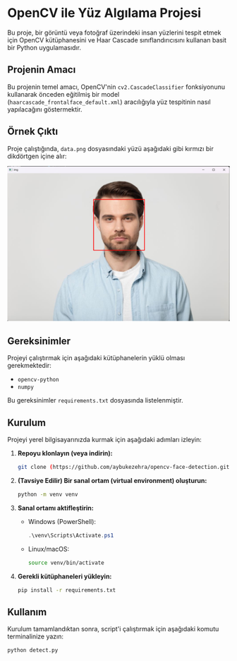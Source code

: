 # OpenCV ile Yüz Algılama Projesi

Bu proje, bir görüntü veya fotoğraf üzerindeki insan yüzlerini tespit etmek için OpenCV kütüphanesini ve Haar Cascade sınıflandırıcısını kullanan basit bir Python uygulamasıdır.

## Projenin Amacı

Bu projenin temel amacı, OpenCV'nin `cv2.CascadeClassifier` fonksiyonunu kullanarak önceden eğitilmiş bir model (`haarcascade_frontalface_default.xml`) aracılığıyla yüz tespitinin nasıl yapılacağını göstermektir.

## Örnek Çıktı

Proje çalıştığında, `data.png` dosyasındaki yüzü aşağıdaki gibi kırmızı bir dikdörtgen içine alır:

![Tespit Edilen Yüz](sonuc.png)

## Gereksinimler

Projeyi çalıştırmak için aşağıdaki kütüphanelerin yüklü olması gerekmektedir:

* `opencv-python`
* `numpy`

Bu gereksinimler `requirements.txt` dosyasında listelenmiştir.

## Kurulum

Projeyi yerel bilgisayarınızda kurmak için aşağıdaki adımları izleyin:

1.  **Repoyu klonlayın (veya indirin):**
    ```bash
    git clone (https://github.com/aybukezehra/opencv-face-detection.git)
    ```

2.  **(Tavsiye Edilir) Bir sanal ortam (virtual environment) oluşturun:**
    ```bash
    python -m venv venv
    ```

3.  **Sanal ortamı aktifleştirin:**
    * Windows (PowerShell):
        ```powershell
        .\venv\Scripts\Activate.ps1
        ```
    * Linux/macOS:
        ```bash
        source venv/bin/activate
        ```

4.  **Gerekli kütüphaneleri yükleyin:**
    ```bash
    pip install -r requirements.txt
    ```

## Kullanım

Kurulum tamamlandıktan sonra, script'i çalıştırmak için aşağıdaki komutu terminalinize yazın:

```bash
python detect.py
